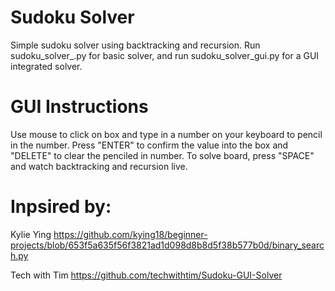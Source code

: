 # Sudoku Solver
Simple sudoku solver using backtracking and recursion. Run sudoku_solver_.py for basic solver, and run sudoku_solver_gui.py for a GUI integrated solver. 

# GUI Instructions
Use mouse to click on box and type in a number on your keyboard to pencil in the number. Press "ENTER" to confirm the value into the box and "DELETE" to clear the penciled in number. To solve board, press "SPACE" and watch backtracking and recursion live.

# Inpsired by: 
Kylie Ying https://github.com/kying18/beginner-projects/blob/653f5a635f56f3821ad1d098d8b8d5f38b577b0d/binary_search.py 

Tech with Tim https://github.com/techwithtim/Sudoku-GUI-Solver
